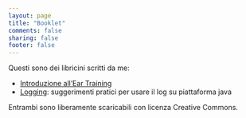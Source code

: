 ```yaml
---
layout: page
title: "Booklet"
comments: false
sharing: false
footer: false
---
```

Questi sono dei libricini scritti da me:

- <a href="http://mirkocasertamusic.tumblr.com/ear-training">Introduzione all’Ear Training</a>
- <a href="http://swat.nexse.com/2011/11/29/logging-booklet/">Logging</a>: suggerimenti pratici per usare il log su piattaforma java

Entrambi sono liberamente scaricabili con licenza Creative Commons.
